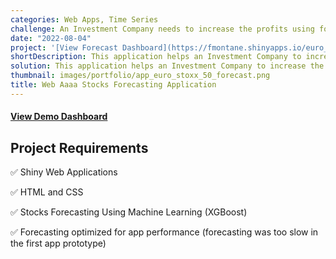 ```yaml
---
categories: Web Apps, Time Series
challenge: An Investment Company needs to increase the profits using forecasts of the "Euro Stoxx 50" stocks, the 50 leading stocks in the Eurozone. 
date: "2022-08-04"
project: '[View Forecast Dashboard](https://fmontane.shinyapps.io/euro_stoxx_50_forecast_app/)'
shortDescription: This application helps an Investment Company to increase the profits identifying trends in the "Euro Stoxx 50" stocks, the 50 leading stocks in the Eurozone.
solution: This application helps an Investment Company to increase the profits identifying trends in the "Euro Stoxx 50" stocks using Machine Learning.
thumbnail: images/portfolio/app_euro_stoxx_50_forecast.png
title: Web Aaaa Stocks Forecasting Application
---
```




#### [View Demo Dashboard](https://fmontane.shinyapps.io/euro_stoxx_50_forecast_app/)

## Project Requirements

✅ Shiny Web Applications

✅ HTML and CSS

✅ Stocks Forecasting Using Machine Learning (XGBoost)

✅ Forecasting optimized for app performance (forecasting was too slow in the first app prototype)



